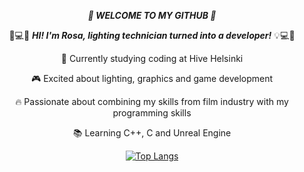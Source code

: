 <div align="center"> 

***:wave:  WELCOME TO MY GITHUB :wave:***

:movie_camera::computer::bulb:  ***HI! I'm Rosa, lighting technician turned into a developer!*** :bulb::computer::movie_camera:

:honeybee:    Currently studying coding at Hive Helsinki 

:video_game:    Excited about lighting, graphics and game development

:fire:    Passionate about combining my skills from film industry with my programming skills

:books:    Learning C++, C and Unreal Engine








[![Top Langs](https://github-readme-stats.vercel.app/api/top-langs/?username=rosamakinen&layout=compact&theme=vision-friendly-dark)](https://github.com/username/github-readme-stats)

<div>


<!--
**rosamakinen/rosamakinen** is a ✨ _special_ ✨ repository because its `README.md` (this file) appears on your GitHub profile.

Here are some ideas to get you started:

- 🔭 I’m currently working on ...
- 🌱 I’m currently learning ...
- 👯 I’m looking to collaborate on ...
- 🤔 I’m looking for help with ...
- 💬 Ask me about ...
- 📫 How to reach me: ...
- 😄 Pronouns: ...
- ⚡ Fun fact: ...
-->
